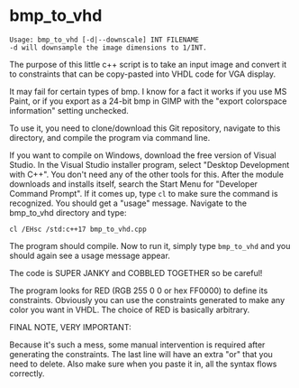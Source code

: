 # bmp_to_vhd

```
Usage: bmp_to_vhd [-d|--downscale] INT FILENAME
-d will downsample the image dimensions to 1/INT.
```

The purpose of this little c++ script is to take an input image and convert it to constraints that can be copy-pasted into VHDL code for VGA display.  

It may fail for certain types of bmp. I know for a fact it works if you use MS Paint, or if you export as a 24-bit bmp in GIMP with the "export colorspace information" setting unchecked.

To use it, you need to clone/download this Git repository, navigate to this directory, and compile the program via command line. 

If you want to compile on Windows, download the free version of Visual Studio. In the Visual Studio installer program, select "Desktop Development with C++". You don't need any of the other tools for this. After the module downloads and installs itself, search the Start Menu for "Developer Command Prompt". If it comes up, type `cl` to make sure the command is recognized. You should get a "usage" message. Navigate to the bmp_to_vhd directory and type:

```
cl /EHsc /std:c++17 bmp_to_vhd.cpp
``` 

The program should compile. Now to run it, simply type `bmp_to_vhd` and you should again see a usage message appear.

The code is SUPER JANKY and COBBLED TOGETHER so be careful!

The program looks for RED (RGB 255 0 0 or hex FF0000) to define its constraints. Obviously you can use the constraints generated to make any color you want in VHDL. The choice of RED is basically arbitrary.

FINAL NOTE, VERY IMPORTANT:

Because it's such a mess, some manual intervention is required after generating the constraints. The last line will have an extra "or" that you need to delete. Also make sure when you paste it in, all the syntax flows correctly. 
